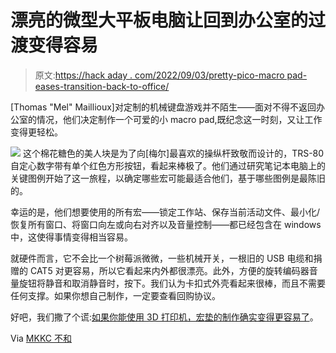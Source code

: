 # 漂亮的微型大平板电脑让回到办公室的过渡变得容易

> 原文:[https://hack aday . com/2022/09/03/pretty-pico-macro pad-eases-transition-back-to-office/](https://hackaday.com/2022/09/03/pretty-pico-macropad-eases-transition-back-to-office/)

[Thomas "Mel" Maillioux]对定制的机械键盘游戏并不陌生——面对不得不返回办公室的情况，他们决定制作一个可爱的小 macro pad,既纪念这一时刻，又让工作变得更轻松。

[![](../Images/4ff16dabc9f9b021ed301a093131c5e0.png)](https://hackaday.com/wp-content/uploads/2022/09/pi-pico-pad-inner.jpg) 这个棉花糖色的美人块是为了向[梅尔]最喜欢的操纵杆致敬而设计的，TRS-80 自定心数字带有单个红色方形按钮，看起来棒极了。他们通过研究笔记本电脑上的关键图例开始了这一旅程，以确定哪些宏可能最适合他们，基于哪些图例是最陈旧的。

幸运的是，他们想要使用的所有宏——锁定工作站、保存当前活动文件、最小化/恢复所有窗口、将窗口向左或向右对齐以及音量控制——都已经包含在 windows 中，这使得事情变得相当容易。

就硬件而言，它不会比一个树莓派微微，一些机械开关，一根旧的 USB 电缆和捐赠的 CAT5 对更容易，所以它看起来内外都很漂亮。此外，方便的旋转编码器音量旋钮将静音和取消静音时，按下。我们认为卡扣式外壳看起来很棒，而且不需要任何支撑。如果你想自己制作，一定要查看回购协议。

好吧，我们撒了个谎:[如果你能使用 3D 打印机，宏垫的制作确实变得更容易了](https://hackaday.com/2021/12/29/snap-together-macropad-does-it-without-solder/)。

Via [MKKC 不和](https://discord.gg/cNYc3d3p)